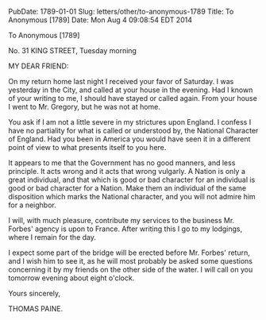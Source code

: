 PubDate: 1789-01-01
Slug: letters/other/to-anonymous-1789
Title: To Anonymous  [1789]
Date: Mon Aug  4 09:08:54 EDT 2014

   To Anonymous  [1789]

   No. 31 KING STREET, Tuesday morning

   MY DEAR FRIEND:

   On my return home last night I received your favor of Saturday. I was
   yesterday in the City, and called at your house in the evening. Had I
   known of your writing to me, I should have stayed or called again. From
   your house I went to Mr. Gregory, but he was not at home.

   You ask if I am not a little severe in my strictures upon England. I
   confess I have no partiality for what is called or understood by, the
   National Character of England. Had you been in America you would have seen
   it in a different point of view to what presents itself to you here.

   It appears to me that the Government has no good manners, and less
   principle. It acts wrong and it acts that wrong vulgarly. A Nation is only
   a great individual, and that which is good or bad character for an
   individual is good or bad character for a Nation. Make them an individual
   of the same disposition which marks the National character, and you will
   not admire him for a neighbor.

   I will, with much pleasure, contribute my services to the business Mr.
   Forbes' agency is upon to France. After writing this I go to my lodgings,
   where I remain for the day.

   I expect some part of the bridge will be erected before Mr. Forbes'
   return, and I wish him to see it, as he will most probably be asked some
   questions concerning it by my friends on the other side of the water. I
   will call on you tomorrow evening about eight o'clock.

   Yours sincerely,

   THOMAS PAINE.

                                    


